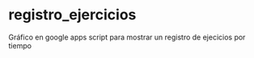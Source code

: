# registro_ejercicios
Gráfico en google apps script para mostrar un registro de ejecicios por tiempo
